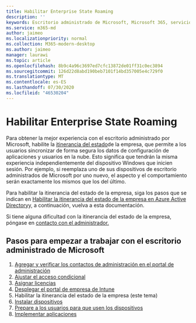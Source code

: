 ```yaml
---
title: Habilitar Enterprise State Roaming
description: ''
keywords: Escritorio administrado de Microsoft, Microsoft 365, servicio, documentación
ms.service: m365-md
author: jaimeo
ms.localizationpriority: normal
ms.collection: M365-modern-desktop
ms.author: jaimeo
manager: laurawi
ms.topic: article
ms.openlocfilehash: 8b9c4a96c3697ed7cfc13872de01ff31c0ec3894
ms.sourcegitcommit: 126d22d8abd190beb7101f14bd357005e4c729f0
ms.translationtype: MT
ms.contentlocale: es-ES
ms.lasthandoff: 07/30/2020
ms.locfileid: "46530204"
---
```

# <a name="enable-enterprise-state-roaming"></a>Habilitar Enterprise State Roaming

Para obtener la mejor experiencia con el escritorio administrado por Microsoft, habilite la [itinerancia del estado](https://docs.microsoft.com/azure/active-directory/devices/enterprise-state-roaming-overview)de la empresa, que permite a los usuarios sincronizar de forma segura los datos de configuración de aplicaciones y usuarios en la nube. Esto significa que tendrán la misma experiencia independientemente del dispositivo Windows que inicien sesión. Por ejemplo, si reemplaza uno de sus dispositivos de escritorio administrados de Microsoft por uno nuevo, el aspecto y el comportamiento serán exactamente los mismos que los del último.

Para habilitar la itinerancia del estado de la empresa, siga los pasos que se indican en [Habilitar la itinerancia del estado de la empresa en Azure Active Directory](https://docs.microsoft.com/azure/active-directory/devices/enterprise-state-roaming-enable)y, a continuación, vuelva a esta documentación.

Si tiene alguna dificultad con la itinerancia del estado de la empresa, póngase en [contacto con el administrador.](../working-with-managed-desktop/admin-support.md)

## <a name="steps-to-get-started-with-microsoft-managed-desktop"></a>Pasos para empezar a trabajar con el escritorio administrado de Microsoft

1. [Agregar y verificar los contactos de administración en el portal de administración ](add-admin-contacts.md)
2. [Ajustar el acceso condicional](conditional-access.md)
3. [Asignar licencias](assign-licenses.md)
4. [Desplegar el portal de empresa de Intune](company-portal.md)
5. Habilitar la itinerancia del estado de la empresa (este tema)
6. [Instalar dispositivos](set-up-devices.md)
7. [Prepare a los usuarios para que usen los dispositivos](get-started-devices.md)
8. [Implementar aplicaciones](deploy-apps.md)

